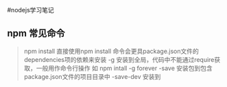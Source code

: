 #nodejs学习笔记
## npm 常见命令

> npm install
> 直接使用npm install 命令会更具package.json文件的dependencies项的依赖来安装
> -g 安装到全局，代码中不能通过require获取，一般用作命令行操作 如 npm intall -g forever
> -save 安装包到包含package.json文件的项目目录中
> -save-dev 安装到
